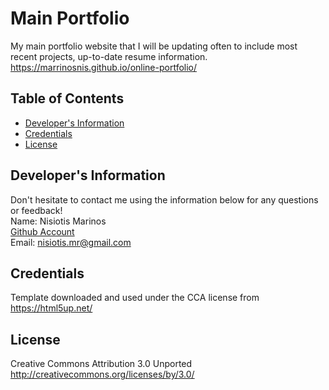 # Main Portfolio
  My main portfolio website that I will be updating often to include most recent projects, up-to-date resume information.
  <br>
  https://marrinosnis.github.io/online-portfolio/

  ## Table of Contents
  <!-- * [Demo](#demo) -->
  * [Developer's Information](#devInfo)
  * [Credentials](#credentials)
  * [License](#license)
  
  <!-- ## <a name="demo"></a>Demo
  ![](images/mainportfolio.gif) -->

  ## <a name="devInfo"></a>Developer's Information
  Don't hesitate to contact me using the information below for any questions or feedback!
  <br>
  Name: Nisiotis Marinos
  <br>
  [Github Account](https://github.com/marrinosnis)
  <br>
  Email: <nisiotis.mr@gmail.com>

  ## <a name="credentials"></a>Credentials
  Template downloaded and used under the CCA license from https://html5up.net/
  ## <a name="license"></a>License
  Creative Commons Attribution 3.0 Unported
  <br>
  http://creativecommons.org/licenses/by/3.0/
